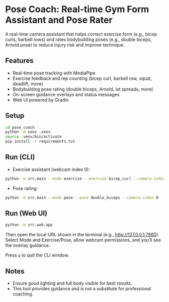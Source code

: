 # Pose Coach: Real-time Gym Form Assistant and Pose Rater

A real-time camera assistant that helps correct exercise form (e.g., bicep curls, barbell rows) and rates bodybuilding poses (e.g., double biceps, Arnold pose) to reduce injury risk and improve technique.

## Features
- Real-time pose tracking with MediaPipe
- Exercise feedback and rep counting (bicep curl, barbell row, squat, deadlift, more)
- Bodybuilding pose rating (double biceps, Arnold, lat spreads, more)
- On-screen guidance overlays and status messages
- Web UI powered by Gradio

## Setup
```bash
cd pose_coach
python -m venv .venv
source .venv/bin/activate
pip install -r requirements.txt
```

## Run (CLI)
- Exercise assistant (webcam index 0):
```bash
python -m src.main --mode exercise --exercise bicep_curl --camera-index 0
```
- Pose rating:
```bash
python -m src.main --mode pose --pose double_biceps --camera-index 0
```

## Run (Web UI)
```bash
python -m src.web.app
```
Then open the local URL shown in the terminal (e.g., http://127.0.0.1:7860). Select Mode and Exercise/Pose, allow webcam permissions, and you’ll see the overlay guidance.

Press `q` to quit the CLI window.

## Notes
- Ensure good lighting and full body visible for best results.
- This tool provides guidance and is not a substitute for professional coaching.
